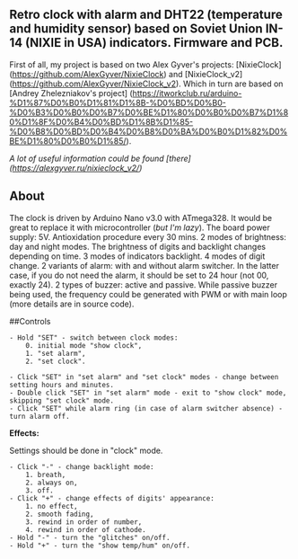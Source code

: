## Retro clock with alarm and DHT22 (temperature and humidity sensor) based on Soviet Union IN-14 (NIXIE in USA) indicators. Firmware and PCB.

First of all, my project is based on two Alex Gyver's projects: [NixieClock] (https://github.com/AlexGyver/NixieClock) and [NixieClock_v2] (https://github.com/AlexGyver/NixieClock_v2).
Which in turn are based on [Andrey Zhelezniakov's project] (https://itworkclub.ru/arduino-%D1%87%D0%B0%D1%81%D1%8B-%D0%BD%D0%B0-%D0%B3%D0%B0%D0%B7%D0%BE%D1%80%D0%B0%D0%B7%D1%80%D1%8F%D0%B4%D0%BD%D1%8B%D1%85-%D0%B8%D0%BD%D0%B4%D0%B8%D0%BA%D0%B0%D1%82%D0%BE%D1%80%D0%B0%D1%85/).

*A lot of useful information could be found [there] (https://alexgyver.ru/nixieclock_v2/)*


## About

The clock is driven by Arduino Nano v3.0 with ATmega328. It would be great to replace it with microcontroller (*but I'm lazy*).
The board power supply: 5V.
Antioxidation procedure every 30 mins.
2 modes of brightness: day and night modes. The brightness of digits and backlight changes depending on time.
3 modes of indicators backlight.
4 modes of digit change.
2 variants of alarm: with and without alarm switcher. In the latter case, if you do not need the alarm, it should be set to 24 hour (not 00, exactly 24).
2 types of buzzer: active and passive. While passive buzzer being used, the frequency could be generated with PWM or with main loop (more details are in source code).


##Controls

	- Hold "SET" - switch between clock modes:
		0. initial mode "show clock",
		1. "set alarm",
		2. "set clock".

	- Click "SET" in "set alarm" and "set clock" modes - change between setting hours and minutes.
	- Double click "SET" in "set alarm" mode - exit to "show clock" mode, skipping "set clock" mode.
	- Click "SET" while alarm ring (in case of alarm switcher absence) - turn alarm off.

**Effects:**

Settings should be done in "clock" mode.

	- Click "-" - change backlight mode:
		1. breath,
		2. always on,
		3. off.
	- Click "+" - change effects of digits' appearance:
		1. no effect,
		2. smooth fading,
		3. rewind in order of number,
		4. rewind in order of cathode.
	- Hold "-" - turn the "glitches" on/off.
	- Hold "+" - turn the "show temp/hum" on/off.